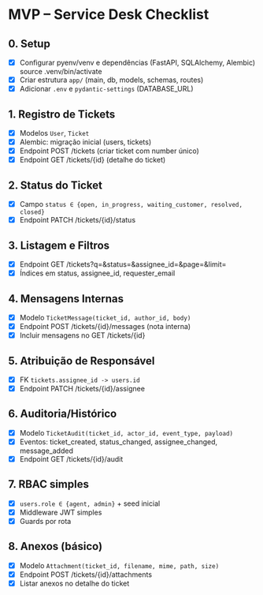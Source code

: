 # MVP – Service Desk Checklist

## 0. Setup
- [x] Configurar pyenv/venv e dependências (FastAPI, SQLAlchemy, Alembic) source .venv/bin/activate     
- [x] Criar estrutura `app/` (main, db, models, schemas, routes)
- [x] Adicionar `.env` e `pydantic-settings` (DATABASE_URL)

## 1. Registro de Tickets
- [X] Modelos `User`, `Ticket`
- [X] Alembic: migração inicial (users, tickets)
- [X] Endpoint POST /tickets (criar ticket com number único)
- [X] Endpoint GET /tickets/{id} (detalhe do ticket)

## 2. Status do Ticket
- [X] Campo `status ∈ {open, in_progress, waiting_customer, resolved, closed}`
- [X] Endpoint PATCH /tickets/{id}/status

## 3. Listagem e Filtros
- [X] Endpoint GET /tickets?q=&status=&assignee_id=&page=&limit=
- [X] Índices em status, assignee_id, requester_email

## 4. Mensagens Internas
- [X] Modelo `TicketMessage(ticket_id, author_id, body)`
- [X] Endpoint POST /tickets/{id}/messages (nota interna)
- [X] Incluir mensagens no GET /tickets/{id}

## 5. Atribuição de Responsável
- [X] FK `tickets.assignee_id -> users.id`
- [X] Endpoint PATCH /tickets/{id}/assignee

## 6. Auditoria/Histórico
- [X] Modelo `TicketAudit(ticket_id, actor_id, event_type, payload)`
- [X] Eventos: ticket_created, status_changed, assignee_changed, message_added
- [X] Endpoint GET /tickets/{id}/audit

## 7. RBAC simples
- [X] `users.role ∈ {agent, admin}` + seed inicial
- [X] Middleware JWT simples
- [X] Guards por rota

## 8. Anexos (básico)
- [X] Modelo `Attachment(ticket_id, filename, mime, path, size)`
- [X] Endpoint POST /tickets/{id}/attachments
- [X] Listar anexos no detalhe do ticket
